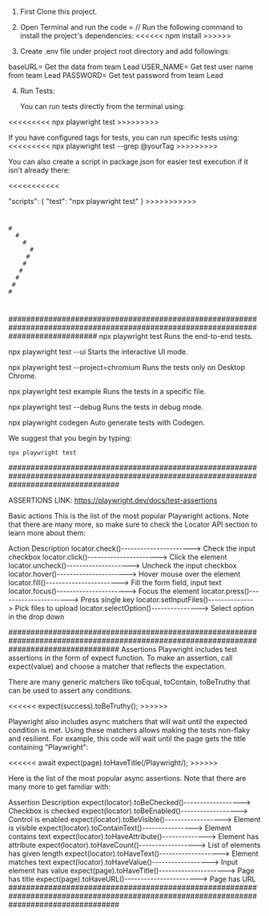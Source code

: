 1. First Clone this project.

2. Open Terminal and run the code = 
// Run the following command to install the project's dependencies:
      <<<<<<    npm install    >>>>>>

3. Create .env file under project root directory and add followings:

baseURL= Get the data from team Lead
USER_NAME= Get test user name from team Lead
PASSWORD= Get test password from team Lead

4. Run Tests:

   You can run tests directly from the terminal using:

<<<<<<<<<       npx playwright test        >>>>>>>>>


If you have configured tags for tests, you can run specific tests using:
<<<<<<<<<        npx playwright test --grep @yourTag        >>>>>>>>>

You can also create a script in package.json for easier test execution if it isn't already there:

<<<<<<<<<<<           

"scripts": {
  "test": "npx playwright test"
}                                                                                     >>>>>>>>>>>

#
 #
  #
   #
    #
      #
        #
          #
         #
        #
       #
      #
     #
    #
   #
  #
 #
#      

####################################################################################################################################
  npx playwright test
    Runs the end-to-end tests.

  npx playwright test --ui
    Starts the interactive UI mode.

  npx playwright test --project=chromium
    Runs the tests only on Desktop Chrome.

  npx playwright test example
    Runs the tests in a specific file.

  npx playwright test --debug
    Runs the tests in debug mode.

  npx playwright codegen
    Auto generate tests with Codegen.

We suggest that you begin by typing:

    npx playwright test

#########################################################################################################################################

ASSERTIONS LINK: https://playwright.dev/docs/test-assertions


Basic actions
This is the list of the most popular Playwright actions. Note that there are many more, so make sure to check the Locator API section to learn more about them:

Action	                               Description
locator.check()----------------------> Check the input checkbox
locator.click()----------------------> Click the element
locator.uncheck()--------------------> Uncheck the input checkbox
locator.hover()----------------------> Hover mouse over the element
locator.fill()-----------------------> Fill the form field, input text
locator.focus()----------------------> Focus the element
locator.press()----------------------> Press single key
locator.setInputFiles()--------------> Pick files to upload
locator.selectOption()---------------> Select option in the drop down

#########################################################################################################################################
Assertions
Playwright includes test assertions in the form of expect function. To make an assertion, call expect(value) and choose a matcher that reflects the expectation.

There are many generic matchers like toEqual, toContain, toBeTruthy that can be used to assert any conditions.

<<<<<<                               expect(success).toBeTruthy();                                     >>>>>>

Playwright also includes async matchers that will wait until the expected condition is met. Using these matchers allows making the tests non-flaky and resilient. For example, this code will wait until the page gets the title containing "Playwright":

<<<<<<                               await expect(page).toHaveTitle(/Playwright/);                               >>>>>>


Here is the list of the most popular async assertions. Note that there are many more to get familiar with:

Assertion	                                        Description
expect(locator).toBeChecked()------------------>	Checkbox is checked
expect(locator).toBeEnabled()------------------>	Control is enabled
expect(locator).toBeVisible()------------------>	Element is visible
expect(locator).toContainText()---------------->	Element contains text
expect(locator).toHaveAttribute()-------------->	Element has attribute
expect(locator).toHaveCount()------------------>	List of elements has given length
expect(locator).toHaveText()------------------->	Element matches text
expect(locator).toHaveValue()------------------>	Input element has value
expect(page).toHaveTitle()--------------------->	Page has title
expect(page).toHaveURL()----------------------->	Page has URL
#########################################################################################################################################

